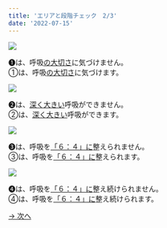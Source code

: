 ```yaml
---
title: 'エリアと段階チェック　2/3'
date: '2022-07-15'
---
```

![](/images/a_01_.jpg)

➊は、呼吸[の大切さ]()に気づけません。  
①は、呼吸[の大切さ]()に気づけます。

![](/images/a_02_.jpg)

➋は、[深く大きい]()呼吸ができません。  
②は、[深く大きい]()呼吸ができます。

![](/images/a_03_.jpg)

➌は、呼吸を[「６：４」に]()整えられません。  
③は、呼吸を[「６：４」に]()整えられます。

![](/images/a_04_.jpg)

➍は、呼吸を[「６：４」に]()整え続けられません。  
④は、呼吸を[「６：４」に]()整え続けられます。

[ → 次へ ](/posts/03)
